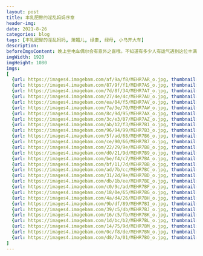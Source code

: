 ```yaml
---
layout: post
title: 丰乳肥臀的淫乱妈妈序章
header-img: 
date: 2021-8-26
categories: blog
tags: [丰乳肥臀的淫乱妈妈, 萧媚儿, 绿妻, 绿母, 小马开大车]
description:
beforeImgsContent: 晚上坐电车偶尔会有意外之喜哦。不知道有多少人有运气遇到这位丰满淫妇呢？
imgWidth: 1920
imgHeight: 1080
imgs: 
[
  {url: https://images4.imagebam.com/af/9a/f8/MEHR7AR_o.jpg, thumbnail: https://thumbs4.imagebam.com/a7/23/5d/MEHR7AR_t.jpg},
  {url: https://images4.imagebam.com/87/9f/f1/MEHR7AS_o.jpg, thumbnail: https://thumbs4.imagebam.com/38/87/6c/MEHR7AS_t.jpg},
  {url: https://images4.imagebam.com/7d/8f/34/MEHR7AT_o.jpg, thumbnail: https://thumbs4.imagebam.com/62/48/1a/MEHR7AT_t.jpg},  
  {url: https://images4.imagebam.com/27/4e/4c/MEHR7AU_o.jpg, thumbnail: https://thumbs4.imagebam.com/c5/66/62/MEHR7AU_t.jpg},  
  {url: https://images4.imagebam.com/ea/04/f5/MEHR7AV_o.jpg, thumbnail: https://thumbs4.imagebam.com/bd/1f/1b/MEHR7AV_t.jpg}, 
  {url: https://images4.imagebam.com/7a/3e/70/MEHR7AW_o.jpg, thumbnail: https://thumbs4.imagebam.com/32/6e/7a/MEHR7AW_t.jpg}, 
  {url: https://images4.imagebam.com/8c/9d/95/MEHR7AX_o.jpg, thumbnail: https://thumbs4.imagebam.com/71/08/31/MEHR7AX_t.jpg}, 
  {url: https://images4.imagebam.com/3c/e3/07/MEHR7AZ_o.jpg, thumbnail: https://thumbs4.imagebam.com/e2/aa/ca/MEHR7AZ_t.jpg},
  {url: https://images4.imagebam.com/ab/b2/f3/MEHR7B1_o.jpg, thumbnail: https://thumbs4.imagebam.com/7b/02/e0/MEHR7B1_t.jpg}, 
  {url: https://images4.imagebam.com/96/94/99/MEHR7B3_o.jpg, thumbnail: https://thumbs4.imagebam.com/56/d7/34/MEHR7B3_t.jpg}, 
  {url: https://images4.imagebam.com/5f/ad/68/MEHR7B6_o.jpg, thumbnail: https://thumbs4.imagebam.com/1d/e5/72/MEHR7B6_t.jpg}, 
  {url: https://images4.imagebam.com/ce/90/66/MEHR7B7_o.jpg, thumbnail: https://thumbs4.imagebam.com/2b/99/97/MEHR7B7_t.jpg}, 
  {url: https://images4.imagebam.com/22/29/9e/MEHR7B8_o.jpg, thumbnail: https://thumbs4.imagebam.com/26/32/68/MEHR7B8_t.jpg}, 
  {url: https://images4.imagebam.com/d0/21/9d/MEHR7B9_o.jpg, thumbnail: https://thumbs4.imagebam.com/97/0f/98/MEHR7B9_t.jpg}, 
  {url: https://images4.imagebam.com/be/f4/c7/MEHR7BA_o.jpg, thumbnail: https://thumbs4.imagebam.com/90/58/e4/MEHR7BA_t.jpg}, 
  {url: https://images4.imagebam.com/bf/11/7d/MEHR7BB_o.jpg, thumbnail: https://thumbs4.imagebam.com/8b/2c/ab/MEHR7BB_t.jpg}, 
  {url: https://images4.imagebam.com/ad/7b/cc/MEHR7BC_o.jpg, thumbnail: https://thumbs4.imagebam.com/d4/4f/ce/MEHR7BC_t.jpg}, 
  {url: https://images4.imagebam.com/31/2d/9e/MEHR7BD_o.jpg, thumbnail: https://thumbs4.imagebam.com/d0/d7/76/MEHR7BD_t.jpg}, 
  {url: https://images4.imagebam.com/db/1b/ee/MEHR7BE_o.jpg, thumbnail: https://thumbs4.imagebam.com/30/7d/a2/MEHR7BE_t.jpg}, 
  {url: https://images4.imagebam.com/c0/9c/ad/MEHR7BF_o.jpg, thumbnail: https://thumbs4.imagebam.com/8c/c0/39/MEHR7BF_t.jpg}, 
  {url: https://images4.imagebam.com/18/0e/65/MEHR7BG_o.jpg, thumbnail: https://thumbs4.imagebam.com/fa/85/a9/MEHR7BG_t.jpg}, 
  {url: https://images4.imagebam.com/4a/d4/26/MEHR7BH_o.jpg, thumbnail: https://thumbs4.imagebam.com/4a/3e/19/MEHR7BH_t.jpg}, 
  {url: https://images4.imagebam.com/9b/df/89/MEHR7BI_o.jpg, thumbnail: https://thumbs4.imagebam.com/24/4f/3a/MEHR7BI_t.jpg}, 
  {url: https://images4.imagebam.com/39/c5/4b/MEHR7BJ_o.jpg, thumbnail: https://thumbs4.imagebam.com/a2/d3/2a/MEHR7BJ_t.jpg}, 
  {url: https://images4.imagebam.com/16/c5/fb/MEHR7BK_o.jpg, thumbnail: https://thumbs4.imagebam.com/6e/e5/65/MEHR7BK_t.jpg}, 
  {url: https://images4.imagebam.com/1d/bc/b2/MEHR7BL_o.jpg, thumbnail: https://thumbs4.imagebam.com/93/87/b5/MEHR7BL_t.jpg}, 
  {url: https://images4.imagebam.com/14/75/9d/MEHR7BM_o.jpg, thumbnail: https://thumbs4.imagebam.com/75/2d/bc/MEHR7BM_t.jpg}, 
  {url: https://images4.imagebam.com/0c/f8/de/MEHR7BN_o.jpg, thumbnail: https://thumbs4.imagebam.com/25/bf/34/MEHR7BN_t.jpg}, 
  {url: https://images4.imagebam.com/d8/7a/01/MEHR7BO_o.jpg, thumbnail: https://thumbs4.imagebam.com/2a/2b/73/MEHR7BO_t.jpg}
]
---
```

